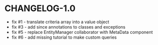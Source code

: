 # CHANGELOG-1.0

 - fix #1 - translate criteria array into a value object
 - fix #3 - add since annotations to classes and exceptions
 - fix #5 - replace EntityManager collaborator with MetaData component
 - fix #6 - add missing tutorial to make custom queries
